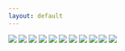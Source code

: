 ```yaml
---
layout: default
---
```


<img src="https://user-images.githubusercontent.com/29491896/84328959-5beff100-ab7b-11ea-8cc6-ef165532694d.JPG">

<img src="https://user-images.githubusercontent.com/29491896/84328944-509cc580-ab7b-11ea-9e66-580dae87aa1d.JPG">

<img src="https://user-images.githubusercontent.com/29491896/84328969-64482c00-ab7b-11ea-94ca-4e0817576513.JPG">

<img src="https://user-images.githubusercontent.com/29491896/84328977-67431c80-ab7b-11ea-9f9a-d6ade01f9e2c.JPG">

<img src="https://user-images.githubusercontent.com/29491896/84329008-74f8a200-ab7b-11ea-8afc-b22f61f55327.JPG">

<img src="https://user-images.githubusercontent.com/29491896/84329034-80e46400-ab7b-11ea-84da-abd4e0afbc94.jpeg">

<img src="https://user-images.githubusercontent.com/29491896/84329041-85108180-ab7b-11ea-8225-7ea15b5b0f6b.jpeg">

<img src="https://user-images.githubusercontent.com/29491896/84329089-a1acb980-ab7b-11ea-9424-e422063d7799.jpeg">

<img src="https://user-images.githubusercontent.com/29491896/84328971-65795900-ab7b-11ea-8064-721378c435a4.JPG">

<img src="https://user-images.githubusercontent.com/29491896/84328966-6316ff00-ab7b-11ea-939c-a12ac18f6430.JPG">

<img src="https://user-images.githubusercontent.com/29491896/84328963-60b4a500-ab7b-11ea-8069-a1a43a7802d0.JPG">
